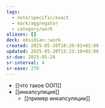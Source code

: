 ```yaml
---
tags:
  - note/specific/exact
  - mark/aggregator
  - category/work
aliases: []
deck: obsidian::work
created: 2025-05-20T10:20:01+03:00
updated: 2025-05-20T15:23:10+03:00
sr-due: 2025-05-24
sr-interval: 4
sr-ease: 270
---
```


- [[что такое ООП]]
- [[инкапсуляция]]
	- [[пример инкапсуляции]]
